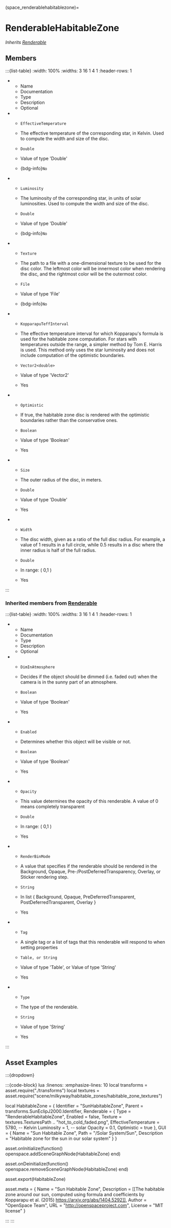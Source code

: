 



(space_renderablehabitablezone)=
# RenderableHabitableZone

_Inherits [Renderable](#renderable)_




## Members


:::{list-table}
:width: 100%
:widths: 3 16 1 4 1
:header-rows: 1
*   - Name
    - Documentation
    - Type
    - Description
    - Optional

*   - `EffectiveTemperature`
    - The effective temperature of the corresponding star, in Kelvin. Used to compute the width and size of the disc.
    - `Double`
    
    - Value of type 'Double' 
    
    - {bdg-info}`No`
    
*   - `Luminosity`
    - The luminosity of the corresponding star, in units of solar luminosities. Used to compute the width and size of the disc.
    - `Double`
    
    - Value of type 'Double' 
    
    - {bdg-info}`No`
    
*   - `Texture`
    - The path to a file with a one-dimensional texture to be used for the disc color. The leftmost color will be innermost color when rendering the disc, and the rightmost color will be the outermost color.
    - `File`
    
    - Value of type 'File' 
    
    - {bdg-info}`No`
    
*   - `KopparapuTeffInterval`
    - The effective temperature interval for which Kopparapu's formula is used for the habitable zone computation. For stars with temperatures outside the range, a simpler method by Tom E. Harris is used. This method only uses the star luminosity and does not include computation of the optimistic boundaries.
    - `Vector2<double>`
    
    - Value of type 'Vector2<double>' 
    
    - Yes
    
*   - `Optimistic`
    - If true, the habitable zone disc is rendered with the optimistic boundaries rather than the conservative ones.
    - `Boolean`
    
    - Value of type 'Boolean' 
    
    - Yes
    
*   - `Size`
    - The outer radius of the disc, in meters.
    - `Double`
    
    - Value of type 'Double' 
    
    - Yes
    
*   - `Width`
    - The disc width, given as a ratio of the full disc radius. For example, a value of 1 results in a full circle, while 0.5 results in a disc where the inner radius is half of the full radius.
    - `Double`
    
    - In range: ( 0,1 ) 
    
    - Yes
    
:::



### Inherited members from [Renderable](#renderable)

:::{list-table}
:width: 100%
:widths: 3 16 1 4 1
:header-rows: 1
*   - Name
    - Documentation
    - Type
    - Description
    - Optional

*   - `DimInAtmosphere`
    - Decides if the object should be dimmed (i.e. faded out) when the camera is in the sunny part of an atmosphere.
    - `Boolean`
    
    - Value of type 'Boolean' 
    
    - Yes
    
*   - `Enabled`
    - Determines whether this object will be visible or not.
    - `Boolean`
    
    - Value of type 'Boolean' 
    
    - Yes
    
*   - `Opacity`
    - This value determines the opacity of this renderable. A value of 0 means completely transparent
    - `Double`
    
    - In range: ( 0,1 ) 
    
    - Yes
    
*   - `RenderBinMode`
    - A value that specifies if the renderable should be rendered in the Background, Opaque, Pre-/PostDeferredTransparency, Overlay, or Sticker rendering step.
    - `String`
    
    - In list { Background, Opaque, PreDeferredTransparent, PostDeferredTransparent, Overlay } 
    
    - Yes
    
*   - `Tag`
    - A single tag or a list of tags that this renderable will respond to when setting properties
    - `Table, or String`
    
    - Value of type 'Table', or Value of type 'String' 
    
    - Yes
    
*   - `Type`
    - The type of the renderable.
    - `String`
    
    - Value of type 'String' 
    
    - Yes
    
:::




















## Asset Examples


:::{dropdown} 

:::{code-block} lua
:linenos:
:emphasize-lines: 10
local transforms = asset.require("./transforms")
local textures = asset.require("scene/milkyway/habitable_zones/habitable_zone_textures")



local HabitableZone = {
  Identifier = "SunHabitableZone",
  Parent = transforms.SunEclipJ2000.Identifier,
  Renderable = {
    Type = "RenderableHabitableZone",
    Enabled = false,
    Texture = textures.TexturesPath .. "hot_to_cold_faded.png",
    EffectiveTemperature = 5780, -- Kelvin
    Luminosity = 1, -- solar
    Opacity = 0.1,
    Optimistic = true
  },
  GUI = {
    Name = "Sun Habitable Zone",
    Path = "/Solar System/Sun",
    Description = "Habitable zone for the sun in our solar system"
  }
}


asset.onInitialize(function()
  openspace.addSceneGraphNode(HabitableZone)
end)

asset.onDeinitialize(function()
  openspace.removeSceneGraphNode(HabitableZone)
end)

asset.export(HabitableZone)



asset.meta = {
  Name = "Sun Habitable Zone",
  Description = [[The habitable zone around our sun, computed using formula and
    coefficients by Kopparapu et al. (2015) https://arxiv.org/abs/1404.5292]],
  Author = "OpenSpace Team",
  URL = "http://openspaceproject.com",
  License = "MIT license"
}

:::
:::


